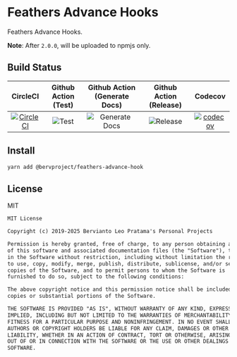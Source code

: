 # Feathers Advance Hooks

Feathers Advance Hooks.

**Note**: After `2.0.0`, will be uploaded to npmjs only.

## Build Status

| CircleCI | Github Action (Test) | Github Action (Generate Docs) | Github Action (Release) | Codecov |
|:--------:|:--------------------:|:-----------------------------:|:-----------------------:|:-------:|
| [![CircleCI](https://circleci.com/gh/bervProject/feathers-advance-hook.svg?style=svg)](https://circleci.com/gh/bervProject/feathers-advance-hook) | ![Test](https://github.com/bervProject/feathers-advance-hook/workflows/Test/badge.svg) | ![Generate Docs](https://github.com/bervProject/feathers-advance-hook/workflows/Generate%20Docs/badge.svg) | ![Release](https://github.com/bervProject/feathers-advance-hook/workflows/Release/badge.svg) | [![codecov](https://codecov.io/gh/bervProject/feathers-advance-hook/branch/main/graph/badge.svg)](https://codecov.io/gh/bervProject/feathers-advance-hook) |

## Install

```bash
yarn add @bervproject/feathers-advance-hook
```

## License

MIT

```markdown
MIT License

Copyright (c) 2019-2025 Bervianto Leo Pratama's Personal Projects

Permission is hereby granted, free of charge, to any person obtaining a copy
of this software and associated documentation files (the "Software"), to deal
in the Software without restriction, including without limitation the rights
to use, copy, modify, merge, publish, distribute, sublicense, and/or sell
copies of the Software, and to permit persons to whom the Software is
furnished to do so, subject to the following conditions:

The above copyright notice and this permission notice shall be included in all
copies or substantial portions of the Software.

THE SOFTWARE IS PROVIDED "AS IS", WITHOUT WARRANTY OF ANY KIND, EXPRESS OR
IMPLIED, INCLUDING BUT NOT LIMITED TO THE WARRANTIES OF MERCHANTABILITY,
FITNESS FOR A PARTICULAR PURPOSE AND NONINFRINGEMENT. IN NO EVENT SHALL THE
AUTHORS OR COPYRIGHT HOLDERS BE LIABLE FOR ANY CLAIM, DAMAGES OR OTHER
LIABILITY, WHETHER IN AN ACTION OF CONTRACT, TORT OR OTHERWISE, ARISING FROM,
OUT OF OR IN CONNECTION WITH THE SOFTWARE OR THE USE OR OTHER DEALINGS IN THE
SOFTWARE.
```
